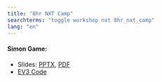 ```yaml
---
title: "8hr NXT Camp"
searchterms: "toggle workshop nxt 8hr_nxt_camp"
lang: "en"
---
```

 <h4>Simon Game:</h4>
 <ul>
 <li class="ng-binding">Slides:
 <a href="translations/en-us/beyond/PSP-NxSimon.pptx">PPTX</a>,
 <a href="translations/en-us/beyond/PSP-NxSimon.pdf">PDF</a>
 </li><li> <a download="PSP-NxSimon.ev3" href="translations/en-us/beyond/PSP-NxSimon.ev3" type="application/ev3">EV3 Code</a>
 </li>
 </ul>
